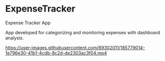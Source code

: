 # ExpenseTracker
Expense Tracker App

App developed for categorizing and monitoring expenses with dashboard analysis. 




https://user-images.githubusercontent.com/89302011/185779014-1e796e30-41b1-4cdb-8c2d-de2303ac3f04.mp4

